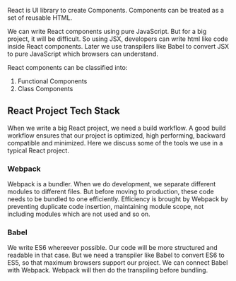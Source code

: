 React is UI library to create Components. Components can be treated as a set of reusable HTML.

We can write React components using pure JavaScript. But for a big project, it will be difficult. So using JSX, developers can write html like code inside React components. Later we use transpilers like Babel to convert JSX to pure JavaScript which browsers can understand.

React components can be classified into:
1. Functional Components
2. Class Components

## React Project Tech Stack
When we write a big React project, we need a build workflow. A good build workflow ensures that our project is optimized, high performing, backward compatible and minimized. Here we discuss some of the tools we use in a typical React project.

### Webpack
Webpack is a bundler. When we do development, we separate different modules to different files. But before moving to production, these code needs to be bundled to one efficiently. Efficiency is brought by Webpack by preventing duplicate code insertion, maintaining module scope, not including modules which are not used and so on.

### Babel
We write ES6 whereever possible. Our code will be more structured and readable in that case. But we need a transpiler like Babel to convert ES6 to ES5, so that maximum browsers support our project. We can connect Babel with Webpack. Webpack will then do the transpiling before bundling.
